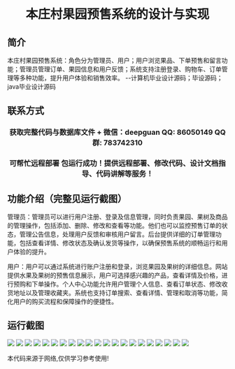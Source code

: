 <p><h1 align="center">本庄村果园预售系统的设计与实现</h1></p>

## 简介
本庄村果园预售系统：角色分为管理员、用户；用户浏览果品、下单预售和留言功能；管理员管理订单、果园信息和用户反馈；系统支持注册登录、购物车、订单管理等多种功能，提升用户体验和销售效率。    --计算机毕业设计源码；毕设源码；java毕业设计源码


## 联系方式
<p><h3 align="center">获取完整代码与数据库文件 + 微信：deepguan QQ: 86050149 QQ群: 783742310</h3></p>
<p><h3 align="center">可帮忙远程部署 包运行成功！提供远程部署、修改代码、设计文档指导、代码讲解等服务！</h3></p>

## 功能介绍（完整见运行截图）
管理员：管理员可以进行用户注册、登录及信息管理，同时负责果园、果树及商品的管理操作，包括添加、删除、修改和查看等功能。他们也可以监控预售订单的状态，管理公告信息，处理用户反馈和审核用户留言。后台提供详细的订单管理功能，包括查看详情、修改状态及确认发货等操作，以确保预售系统的顺畅运行和用户体验的提升。

用户：用户可以通过系统进行账户注册和登录，浏览果园及果树的详细信息。网站提供水果及果树的预售信息展示，用户可选择感兴趣的产品，查看详情及价格，进行预购和下单操作。个人中心功能允许用户管理个人信息、查看订单状态、修改收货地址以及管理收藏夹。系统也支持订单搜索、查看详情、管理和取消等功能，简化用户的购买流程和保障操作的便捷性。


## 运行截图
![](https://bs-1329754181.cos.ap-shanghai.myqcloud.com/spring/BenZhuangCunFruitOrchardPreSaleSystemDesignAndImplementation1/img/001.jpg)
![](https://bs-1329754181.cos.ap-shanghai.myqcloud.com/spring/BenZhuangCunFruitOrchardPreSaleSystemDesignAndImplementation1/img/002.jpg)
![](https://bs-1329754181.cos.ap-shanghai.myqcloud.com/spring/BenZhuangCunFruitOrchardPreSaleSystemDesignAndImplementation1/img/003.jpg)
![](https://bs-1329754181.cos.ap-shanghai.myqcloud.com/spring/BenZhuangCunFruitOrchardPreSaleSystemDesignAndImplementation1/img/004.jpg)
![](https://bs-1329754181.cos.ap-shanghai.myqcloud.com/spring/BenZhuangCunFruitOrchardPreSaleSystemDesignAndImplementation1/img/005.jpg)
![](https://bs-1329754181.cos.ap-shanghai.myqcloud.com/spring/BenZhuangCunFruitOrchardPreSaleSystemDesignAndImplementation1/img/006.jpg)
![](https://bs-1329754181.cos.ap-shanghai.myqcloud.com/spring/BenZhuangCunFruitOrchardPreSaleSystemDesignAndImplementation1/img/007.jpg)
![](https://bs-1329754181.cos.ap-shanghai.myqcloud.com/spring/BenZhuangCunFruitOrchardPreSaleSystemDesignAndImplementation1/img/008.jpg)
![](https://bs-1329754181.cos.ap-shanghai.myqcloud.com/spring/BenZhuangCunFruitOrchardPreSaleSystemDesignAndImplementation1/img/009.jpg)
![](https://bs-1329754181.cos.ap-shanghai.myqcloud.com/spring/BenZhuangCunFruitOrchardPreSaleSystemDesignAndImplementation1/img/010.jpg)
![](https://bs-1329754181.cos.ap-shanghai.myqcloud.com/spring/BenZhuangCunFruitOrchardPreSaleSystemDesignAndImplementation1/img/011.jpg)
![](https://bs-1329754181.cos.ap-shanghai.myqcloud.com/spring/BenZhuangCunFruitOrchardPreSaleSystemDesignAndImplementation1/img/012.jpg)
![](https://bs-1329754181.cos.ap-shanghai.myqcloud.com/spring/BenZhuangCunFruitOrchardPreSaleSystemDesignAndImplementation1/img/013.jpg)
![](https://bs-1329754181.cos.ap-shanghai.myqcloud.com/spring/BenZhuangCunFruitOrchardPreSaleSystemDesignAndImplementation1/img/014.jpg)
![](https://bs-1329754181.cos.ap-shanghai.myqcloud.com/spring/BenZhuangCunFruitOrchardPreSaleSystemDesignAndImplementation1/img/015.jpg)
![](https://bs-1329754181.cos.ap-shanghai.myqcloud.com/spring/BenZhuangCunFruitOrchardPreSaleSystemDesignAndImplementation1/img/016.jpg)
![](https://bs-1329754181.cos.ap-shanghai.myqcloud.com/spring/BenZhuangCunFruitOrchardPreSaleSystemDesignAndImplementation1/img/017.jpg)
![](https://bs-1329754181.cos.ap-shanghai.myqcloud.com/spring/BenZhuangCunFruitOrchardPreSaleSystemDesignAndImplementation1/img/018.jpg)
![](https://bs-1329754181.cos.ap-shanghai.myqcloud.com/spring/BenZhuangCunFruitOrchardPreSaleSystemDesignAndImplementation1/img/019.jpg)
![](https://bs-1329754181.cos.ap-shanghai.myqcloud.com/spring/BenZhuangCunFruitOrchardPreSaleSystemDesignAndImplementation1/img/020.jpg)
![](https://bs-1329754181.cos.ap-shanghai.myqcloud.com/spring/BenZhuangCunFruitOrchardPreSaleSystemDesignAndImplementation1/img/021.jpg)

<p>本代码来源于网络,仅供学习参考使用!</p>
